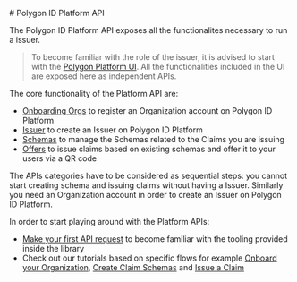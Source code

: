 # Polygon ID Platform API

The Polygon ID Platform API exposes all the functionalites necessary to run a issuer.

> To become familiar with the role of the issuer, it is advised to start with the [Polygon Platform UI](https://platform-test.polygonid.com/). All the functionalities included in the UI are exposed here as independent APIs.

The core functionality of the Platform API are:

- [Onboarding Orgs](./onboarding-orgs/apis.md) to register an Organization account on Polygon ID Platform
- [Issuer](./issuer/apis.md) to create an Issuer on Polygon ID Platform
- [Schemas](./schemas/apis.md) to manage the Schemas related to the Claims you are issuing
- [Offers](./offers/apis.md) to issue claims based on existing schemas and offer it to your users via a QR code

The APIs categories have to be considered as sequential steps: you cannot start creating schema and issuing claims without having a Issuer. Similarly you need an Organization account in order to create an Issuer on Polygon ID Platform. 

In order to start playing around with the Platform APIs:

- [Make your first API request](./make-your-first-request.md) to become familiar with the tooling provided inside the library
- Check out our tutorials based on specific flows for example [Onboard your Organization](./flow-tutorial/onboarding-org-flow-tutorial.md), [Create Claim Schemas](./flow-tutorial/create-schema-flow-tutorial.md) and [Issue a Claim](./flow-tutorial/issue-claim-flow-tutorial.md)
